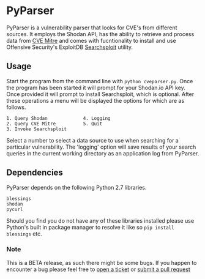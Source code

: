 # PyParser

PyParser is a vulnerability parser that looks for CVE's from different sources. It employs the Shodan API, has the ability to retrieve and process data from [CVE Mitre](https://cve.mitre.org/) and comes with fucntionality to install and use Offensive Security's ExploitDB [Searchsploit](https://github.com/offensive-security/exploit-database/blob/master/searchsploit) utility.

## Usage

Start the program from the command line with `python cveparser.py`. Once the program has been started it will prompt for your Shodan.io API key. Once provided it will prompt to install Searchsploit, which is optional. After these operations a menu will be displayed the options for which are as follows.

```
1. Query Shodan				4. Logging	
2. Query CVE Mitre			5. Quit
3. Invoke Searchsploit				
```
Select a number to select a data source to use when searching for a particular vulnerability. The 'logging' option will save results of your search queries in the current working directory as an application log from PyParser.

## Dependencies
PyParser depends on the following Python 2.7 libraries.
```
blessings
shodan
pycurl
```
Should you find you do not have any of these libraries installed please use Python's built in package manager to resolve it like so `pip install blessings` etc.

### Note

This is a BETA release, as such there might be some bugs. If you happen to encounter a bug please feel free to [open a ticket](https://github.com/NullArray/PyParser/issues) or [submit a pull request](https://github.com/NullArray/PyParser/pulls)
